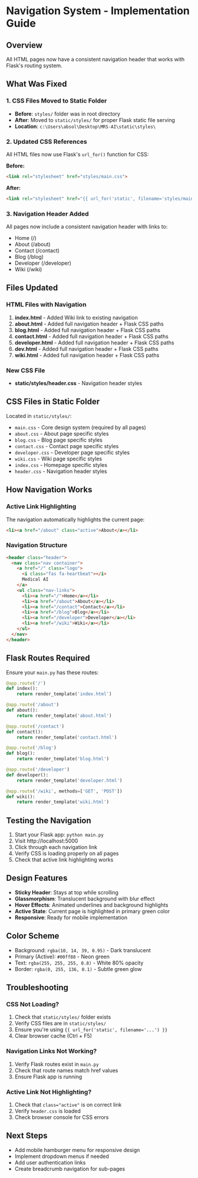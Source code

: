 # Navigation System - Implementation Guide

## Overview
All HTML pages now have a consistent navigation header that works with Flask's routing system.

## What Was Fixed

### 1. CSS Files Moved to Static Folder
- **Before**: `styles/` folder was in root directory
- **After**: Moved to `static/styles/` for proper Flask static file serving
- **Location**: `c:\Users\absol\Desktop\MRS-AI\static\styles\`

### 2. Updated CSS References
All HTML files now use Flask's `url_for()` function for CSS:

**Before:**
```html
<link rel="stylesheet" href="styles/main.css">
```

**After:**
```html
<link rel="stylesheet" href="{{ url_for('static', filename='styles/main.css') }}">
```

### 3. Navigation Header Added
All pages now include a consistent navigation header with links to:
- Home (/)
- About (/about)
- Contact (/contact)
- Blog (/blog)
- Developer (/developer)
- Wiki (/wiki)

## Files Updated

### HTML Files with Navigation
1. **index.html** - Added Wiki link to existing navigation
2. **about.html** - Added full navigation header + Flask CSS paths
3. **blog.html** - Added full navigation header + Flask CSS paths
4. **contact.html** - Added full navigation header + Flask CSS paths
5. **developer.html** - Added full navigation header + Flask CSS paths
6. **dev.html** - Added full navigation header + Flask CSS paths
7. **wiki.html** - Added full navigation header + Flask CSS paths

### New CSS File
- **static/styles/header.css** - Navigation header styles

## CSS Files in Static Folder
Located in `static/styles/`:
- `main.css` - Core design system (required by all pages)
- `about.css` - About page specific styles
- `blog.css` - Blog page specific styles
- `contact.css` - Contact page specific styles
- `developer.css` - Developer page specific styles
- `wiki.css` - Wiki page specific styles
- `index.css` - Homepage specific styles
- `header.css` - Navigation header styles

## How Navigation Works

### Active Link Highlighting
The navigation automatically highlights the current page:
```html
<li><a href="/about" class="active">About</a></li>
```

### Navigation Structure
```html
<header class="header">
  <nav class="nav container">
    <a href="/" class="logo">
      <i class="fas fa-heartbeat"></i>
      Medical AI
    </a>
    <ul class="nav-links">
      <li><a href="/">Home</a></li>
      <li><a href="/about">About</a></li>
      <li><a href="/contact">Contact</a></li>
      <li><a href="/blog">Blog</a></li>
      <li><a href="/developer">Developer</a></li>
      <li><a href="/wiki">Wiki</a></li>
    </ul>
  </nav>
</header>
```

## Flask Routes Required
Ensure your `main.py` has these routes:
```python
@app.route('/')
def index():
    return render_template('index.html')

@app.route('/about')
def about():
    return render_template('about.html')

@app.route('/contact')
def contact():
    return render_template('contact.html')

@app.route('/blog')
def blog():
    return render_template('blog.html')

@app.route('/developer')
def developer():
    return render_template('developer.html')

@app.route('/wiki', methods=['GET', 'POST'])
def wiki():
    return render_template('wiki.html')
```

## Testing the Navigation
1. Start your Flask app: `python main.py`
2. Visit http://localhost:5000
3. Click through each navigation link
4. Verify CSS is loading properly on all pages
5. Check that active link highlighting works

## Design Features
- **Sticky Header**: Stays at top while scrolling
- **Glassmorphism**: Translucent background with blur effect
- **Hover Effects**: Animated underlines and background highlights
- **Active State**: Current page is highlighted in primary green color
- **Responsive**: Ready for mobile implementation

## Color Scheme
- Background: `rgba(10, 14, 39, 0.95)` - Dark translucent
- Primary (Active): `#00ff88` - Neon green
- Text: `rgba(255, 255, 255, 0.8)` - White 80% opacity
- Border: `rgba(0, 255, 136, 0.1)` - Subtle green glow

## Troubleshooting

### CSS Not Loading?
1. Check that `static/styles/` folder exists
2. Verify CSS files are in `static/styles/`
3. Ensure you're using `{{ url_for('static', filename='...') }}`
4. Clear browser cache (Ctrl + F5)

### Navigation Links Not Working?
1. Verify Flask routes exist in `main.py`
2. Check that route names match href values
3. Ensure Flask app is running

### Active Link Not Highlighting?
1. Check that `class="active"` is on correct link
2. Verify `header.css` is loaded
3. Check browser console for CSS errors

## Next Steps
- Add mobile hamburger menu for responsive design
- Implement dropdown menus if needed
- Add user authentication links
- Create breadcrumb navigation for sub-pages

